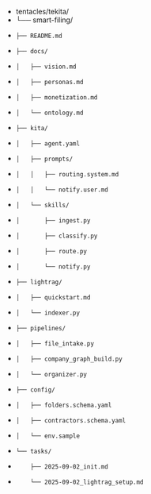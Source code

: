 - tentacles/tekita/
- └── smart-filing/
-     ├── README.md
-     ├── docs/
-     │   ├── vision.md
-     │   ├── personas.md
-     │   ├── monetization.md
-     │   └── ontology.md
-     ├── kita/
-     │   ├── agent.yaml
-     │   ├── prompts/
-     │   │   ├── routing.system.md
-     │   │   └── notify.user.md
-     │   └── skills/
-     │       ├── ingest.py
-     │       ├── classify.py
-     │       ├── route.py
-     │       └── notify.py
-     ├── lightrag/
-     │   ├── quickstart.md
-     │   └── indexer.py
-     ├── pipelines/
-     │   ├── file_intake.py
-     │   ├── company_graph_build.py
-     │   └── organizer.py
-     ├── config/
-     │   ├── folders.schema.yaml
-     │   ├── contractors.schema.yaml
-     │   └── env.sample
-     └── tasks/
-         ├── 2025-09-02_init.md
-         └── 2025-09-02_lightrag_setup.md

